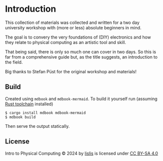 # Introduction

This collection of materials was collected and written for a two day university workshop with (more or less) absolute beginners in mind.

The goal is to convery the very foundations of (DIY) electronics and how they relate to physical computing as an artistic tool and skill.

That being said, there is only so much one can cover in two days. So this is far from a comprehensive guide but, as the title suggests, an introduction to the field.

Big thanks to Stefan Püst for the original workshop and materials!

## Build

Created using `mdbook` and `mdbook-mermaid`. To build it yourself run (assuming [Rust toolchain](https://www.rust-lang.org/tools/install) installed)

``` shell
$ cargo install mdbook mdbook-mermaid
$ mdbook build
```
Then serve the output statically.

## License

Intro to Physical Computing © 2024 by [lislis](https://lislis.de) is licensed under [CC BY-SA 4.0](https://creativecommons.org/licenses/by-sa/4.0/deed.en)

